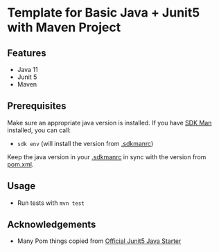 # Template for Basic Java + Junit5 with Maven Project

## Features

* Java 11
* Junit 5
* Maven

## Prerequisites

Make sure an appropriate java version is installed. If you have [SDK Man](https://sdkman.io/install) installed, you can call:

* `sdk env` (will install the version from [.sdkmanrc](.sdkmanrc))

Keep the java version in your [.sdkmanrc](.sdkmanrc) in sync with the version from [pom.xml](pom.xml).

## Usage

* Run tests with `mvn test`

## Acknowledgements

* Many Pom things copied from [Official Junit5 Java Starter](https://github.com/junit-team/junit5-samples/tree/r5.7.1/junit5-jupiter-starter-maven)
